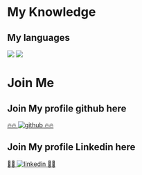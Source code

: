 # My Knowledge

## My languages
<img src="https://img.shields.io/badge/-elixir%20-red">
<img src="https://img.shields.io/badge/-phoenix%20-green">





# Join Me
## Join My profile github here
<a href="https://github.com/Prumme" target="_blank">🔥🔥 ![github](https://img.shields.io/badge/GitHub-000000?style=for-the-badge&logo=GitHub&logoColor=white) 🔥🔥</a>

## Join My profile Linkedin here
<a href="[https://github.com/Prumme](https://www.linkedin.com/in/aurelien-prudhomme-4366061a1/)" target="_blank">🌱🌱 ![linkedin](https://img.shields.io/badge/LinkedIn-0077B5?style=for-the-badge&logo=linkedin&logoColor=white) 🌱🌱</a>


